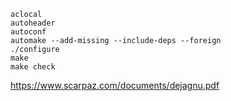 ```
aclocal
autoheader
autoconf
automake --add-missing --include-deps --foreign
./configure
make
make check
```

https://www.scarpaz.com/documents/dejagnu.pdf
